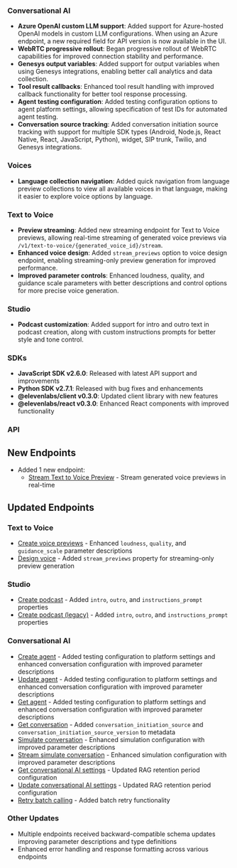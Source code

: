 ### Conversational AI

- **Azure OpenAI custom LLM support**: Added support for Azure-hosted OpenAI models in custom LLM configurations. When using an Azure endpoint, a new required field for API version is now available in the UI.
- **WebRTC progressive rollout**: Began progressive rollout of WebRTC capabilities for improved connection stability and performance.
- **Genesys output variables**: Added support for output variables when using Genesys integrations, enabling better call analytics and data collection.
- **Tool result callbacks**: Enhanced tool result handling with improved callback functionality for better tool response processing.
- **Agent testing configuration**: Added testing configuration options to agent platform settings, allowing specification of test IDs for automated agent testing.
- **Conversation source tracking**: Added conversation initiation source tracking with support for multiple SDK types (Android, Node.js, React Native, React, JavaScript, Python), widget, SIP trunk, Twilio, and Genesys integrations.

### Voices

- **Language collection navigation**: Added quick navigation from language preview collections to view all available voices in that language, making it easier to explore voice options by language.

### Text to Voice

- **Preview streaming**: Added new streaming endpoint for Text to Voice previews, allowing real-time streaming of generated voice previews via `/v1/text-to-voice/{generated_voice_id}/stream`.
- **Enhanced voice design**: Added `stream_previews` option to voice design endpoint, enabling streaming-only preview generation for improved performance.
- **Improved parameter controls**: Enhanced loudness, quality, and guidance scale parameters with better descriptions and control options for more precise voice generation.

### Studio

- **Podcast customization**: Added support for intro and outro text in podcast creation, along with custom instructions prompts for better style and tone control.


### SDKs

- **JavaScript SDK v2.6.0**: Released with latest API support and improvements
- **Python SDK v2.7.1**: Released with bug fixes and enhancements
- **@elevenlabs/client v0.3.0**: Updated client library with new features
- **@elevenlabs/react v0.3.0**: Enhanced React components with improved functionality

### API

<Accordion title="View API changes">

## New Endpoints

- Added 1 new endpoint:
  - [Stream Text to Voice Preview](/docs/api-reference/text-to-voice/stream) - Stream generated voice previews in real-time

## Updated Endpoints

### Text to Voice

- [Create voice previews](/docs/api-reference/text-to-voice/create-previews) - Enhanced `loudness`, `quality`, and `guidance_scale` parameter descriptions
- [Design voice](/docs/api-reference/text-to-voice/design) - Added `stream_previews` property for streaming-only preview generation

### Studio

- [Create podcast](/docs/api-reference/studio/create-podcast) - Added `intro`, `outro`, and `instructions_prompt` properties
- [Create podcast (legacy)](/docs/api-reference/studio/podcasts) - Added `intro`, `outro`, and `instructions_prompt` properties

### Conversational AI

- [Create agent](/docs/api-reference/agents/create) - Added testing configuration to platform settings and enhanced conversation configuration with improved parameter descriptions
- [Update agent](/docs/api-reference/agents/update) - Added testing configuration to platform settings and enhanced conversation configuration with improved parameter descriptions
- [Get agent](/docs/api-reference/agents/get) - Added testing configuration to platform settings and enhanced conversation configuration with improved parameter descriptions
- [Get conversation](/docs/api-reference/conversations/get-conversation) - Added `conversation_initiation_source` and `conversation_initiation_source_version` to metadata
- [Simulate conversation](/docs/api-reference/agents/simulate-conversation) - Enhanced simulation configuration with improved parameter descriptions
- [Stream simulate conversation](/docs/api-reference/agents/simulate-conversation-stream) - Enhanced simulation configuration with improved parameter descriptions
- [Get conversational AI settings](/docs/api-reference/convai/get-settings) - Updated RAG retention period configuration
- [Update conversational AI settings](/docs/api-reference/convai/update-settings) - Updated RAG retention period configuration
- [Retry batch calling](/docs/api-reference/convai/retry-batch-calling) - Added batch retry functionality

### Other Updates

- Multiple endpoints received backward-compatible schema updates improving parameter descriptions and type definitions
- Enhanced error handling and response formatting across various endpoints

</Accordion>

